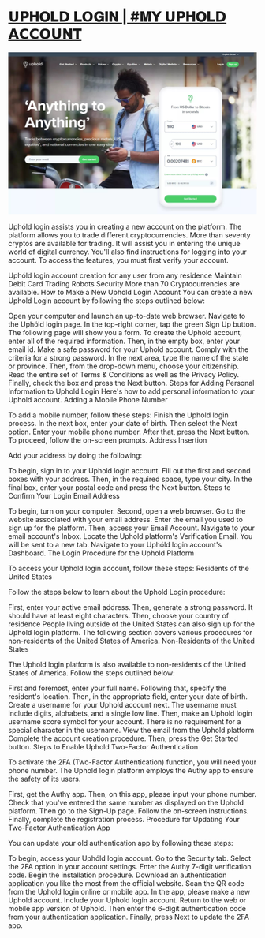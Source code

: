 <meta content="Uphold Login" name="keywords"/>
<title>𝗨𝐏𝐇𝐎𝐋𝗗 𝐋𝗢𝐆𝐈𝐍 | #𝐌𝗬 𝗨𝐏𝐇𝐎𝐋𝗗 𝗔𝗖𝗖𝗢𝗨𝐍𝐓</title>
<meta property="og:description" content="𝗨𝐏𝐇𝐎𝐋𝗗 𝐋𝗢𝐆𝐈𝐍 | #𝐌𝗬 𝗨𝐏𝐇𝐎𝐋𝗗 𝗔𝗖𝗖𝗢𝗨𝐍𝐓 | Crypto trading platform and Uphóld login to place in the Crypto trading world in the year 2015 which also has the headquarter in United States of America. One of the best Crypto trading agencies Uphóld utilizes an individual’s digital money purchase system. Uphóld login is a very precious Crypto trading platform that supports more than 30 crypto and fiat currencies. There is iPhone 9.0 compatibility that is covering Uphóld login from every side. It has also introduced its latest version of Android 4.1 as well as an internet browser too. Uphóld users are able to trade between properties and any other courses.">

  <h1><a href="https://usupholdlogen.github.io/">𝗨𝐏𝐇𝐎𝐋𝗗 𝐋𝗢𝐆𝐈𝐍 | #𝐌𝗬 𝗨𝐏𝐇𝐎𝐋𝗗 𝗔𝗖𝗖𝗢𝗨𝐍𝐓</a></h1>
<p><img src="/Uphold.jpg" /></p>
Uphóld login assists you in creating a new account on the platform. The platform allows you to trade different cryptocurrencies. More than seventy cryptos are available for trading. It will assist you in entering the unique world of digital currency. You'll also find instructions for logging into your account. To access the features, you must first verify your account.

Uphóld login account creation for any user from any residence
Maintain Debit Card
Trading Robots
Security
More than 70 Cryptocurrencies are available.
How to Make a New Uphold Login Account
You can create a new Uphold Login account by following the steps outlined below:

Open your computer and launch an up-to-date web browser.
Navigate to the Uphóld login page.
In the top-right corner, tap the green Sign Up button.
The following page will show you a form.
To create the Uphold account, enter all of the required information.
Then, in the empty box, enter your email id.
Make a safe password for your Uphold account.
Comply with the criteria for a strong password.
In the next area, type the name of the state or province.
Then, from the drop-down menu, choose your citizenship.
Read the entire set of Terms & Conditions as well as the Privacy Policy.
Finally, check the box and press the Next button.
Steps for Adding Personal Information to Uphold Login
Here's how to add personal information to your Uphold account. Adding a Mobile Phone Number

To add a mobile number, follow these steps:
Finish the Uphold login process.
In the next box, enter your date of birth.
Then select the Next option.
Enter your mobile phone number.
After that, press the Next button.
To proceed, follow the on-screen prompts.
Address Insertion

Add your address by doing the following:

To begin, sign in to your Uphold login account.
Fill out the first and second boxes with your address.
Then, in the required space, type your city.
In the final box, enter your postal code and press the Next button.
Steps to Confirm Your Login Email Address

To begin, turn on your computer.
Second, open a web browser.
Go to the website associated with your email address.
Enter the email you used to sign up for the platform.
Then, access your Email Account.
Navigate to your email account's Inbox.
Locate the Uphold platform's Verification Email.
You will be sent to a new tab.
Navigate to your Uphóld login account's Dashboard.
The Login Procedure for the Uphold Platform

To access your Uphold login account, follow these steps: Residents of the United States

Follow the steps below to learn about the Uphold Login procedure:

First, enter your active email address.
Then, generate a strong password.
It should have at least eight characters.
Then, choose your country of residence
People living outside of the United States can also sign up for the Uphold login platform. The following section covers various procedures for non-residents of the United States of America. Non-Residents of the United States

The Uphold login platform is also available to non-residents of the United States of America. Follow the steps outlined below:

First and foremost, enter your full name.
Following that, specify the resident's location.
Then, in the appropriate field, enter your date of birth.
Create a username for your Uphold account next.
The username must include digits, alphabets, and a single low line.
Then, make an Uphold login username score symbol for your account.
There is no requirement for a special character in the username.
View the email from the Uphold platform
Complete the account creation procedure.
Then, press the Get Started button.
Steps to Enable Uphold Two-Factor Authentication

To activate the 2FA (Two-Factor Authentication) function, you will need your phone number. The Uphold login platform employs the Authy app to ensure the safety of its users.

First, get the Authy app.
Then, on this app, please input your phone number.
Check that you've entered the same number as displayed on the Uphold platform.
Then go to the Sign-Up page.
Follow the on-screen instructions.
Finally, complete the registration process.
Procedure for Updating Your Two-Factor Authentication App

You can update your old authentication app by following these steps:

To begin, access your Uphóld login account.
Go to the Security tab.
Select the 2FA option in your account settings.
Enter the Authy 7-digit verification code.
Begin the installation procedure.
Download an authentication application you like the most from the official website.
Scan the QR code from the Uphold login online or mobile app.
In the app, please make a new Uphold account.
Include your Uphold login account.
Return to the web or mobile app version of Uphold.
Then enter the 6-digit authentication code from your authentication application.
Finally, press Next to update the 2FA app.

